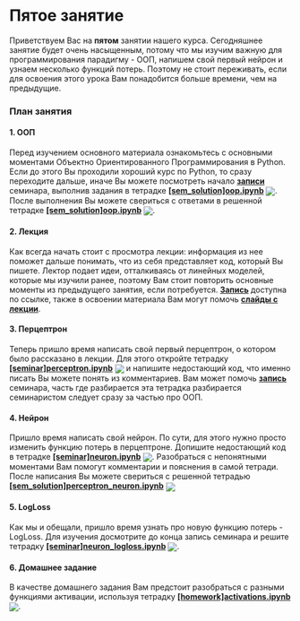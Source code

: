 
# Пятое занятие
Приветствуем Вас на **пятом** занятии нашего курса. Сегодняшнее занятие будет очень насыщенным, потому что мы изучим важную для программирования парадигму - ООП, напишем свой первый нейрон и узнаем несколько функций потерь. Поэтому не стоит переживать, если для освоения этого урока Вам понадобится больше времени, чем на предыдущие.

### План занятия
#### 1. ООП 
Перед изучением основного материала ознакомьтесь с основными моментами Объектно Ориентированного Программирования в Python. Если до этого Вы проходили хороший курс по Python, то сразу переходите дальше, иначе Вы можете посмотреть начало [**записи**](https://www.youtube.com/watch?v=gsPbqq-HYfg) семинара, выполнив задания в тетрадке [**[sem_solution]oop.ipynb**](./[sem_solution]oop.ipynb) [<img src="https://colab.research.google.com/assets/colab-badge.svg" align="center">](https://colab.research.google.com/github/jantic/DeOldify/blob/master/DeOldify_colab.ipynb). После выполнения Вы можете свериться с ответами в решенной тетрадке [**[sem_solution]oop.ipynb**](./[sem_solution]oop.ipynb) [<img src="https://colab.research.google.com/assets/colab-badge.svg" align="center">](https://colab.research.google.com/github/jantic/DeOldify/blob/master/DeOldify_colab.ipynb). 

#### 2. Лекция
Как всегда начать стоит с просмотра лекции: информация из нее поможет дальше понимать, что из себя представляет код, который Вы пишете. Лектор подает идеи, отталкиваясь от линейных моделей, которые мы изучили ранее, поэтому Вам стоит повторить основные моменты из предыдущего занятия, если потребуется. [**Запись**](https://www.youtube.com/watch?v=7U1Z39tFyTo) доступна по ссылке, также в освоении материала Вам могут помочь [**слайды с лекции**]([lecture]neuron.pdf).

#### 3. Перцептрон 
Теперь пришло время написать свой первый перцептрон, о котором было рассказано в лекции. Для этого откройте тетрадку [**[seminar]perceptron.ipynb**](./[seminar]perceptron.ipynb) [<img src="https://colab.research.google.com/assets/colab-badge.svg" align="center">](https://colab.research.google.com/github/jantic/DeOldify/blob/master/DeOldify_colab.ipynb) и напишите недостающий код, что именно писать Вы можете понять из комментариев. Вам может помочь [**запись**](https://www.youtube.com/watch?v=gsPbqq-HYfg) семинара, часть где разбирается эта тетрадка разбирается семинаристом следует сразу за частью про ООП. 

#### 4. Нейрон
Пришло время написать свой нейрон. По сути, для этого нужно просто изменить функцию потерь в перцептроне. Допишите недостающий код в тетрадке [**[seminar]neuron.ipynb**](./[seminar]neuron.ipynb) [<img src="https://colab.research.google.com/assets/colab-badge.svg" align="center">](https://colab.research.google.com/github/jantic/DeOldify/blob/master/DeOldify_colab.ipynb). Разобраться с непонятными моментами Вам помогут комментарии и пояснения в самой тетради. После написания Вы можете свериться с решенной тетрадью [**[sem_solution]perceptron_neuron.ipynb**](./[sem_solution]perceptron_neuron.ipynb) [<img src="https://colab.research.google.com/assets/colab-badge.svg" align="center">](https://colab.research.google.com/github/jantic/DeOldify/blob/master/DeOldify_colab.ipynb)

#### 5. LogLoss
Как мы и обещали, пришло время узнать про новую функцию потерь - LogLoss. Для изучения досмотрите до конца запись семинара и решите тетрадку [**[seminar]neuron_logloss.ipynb**](./[seminar]neuron_logloss.ipynb) [<img src="https://colab.research.google.com/assets/colab-badge.svg" align="center">](https://colab.research.google.com/github/jantic/DeOldify/blob/master/DeOldify_colab.ipynb).

#### 6. Домашнее задание 
В качестве домашнего задания Вам предстоит разобраться с разными функциями активации, используя тетрадку [**[homework]activations.ipynb**](./[homework]activations.ipynb) [<img src="https://colab.research.google.com/assets/colab-badge.svg" align="center">](https://colab.research.google.com/github/jantic/DeOldify/blob/master/DeOldify_colab.ipynb).
